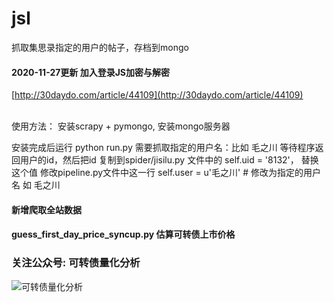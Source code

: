 # jsl
抓取集思录指定的用户的帖子，存档到mongo

#### 2020-11-27更新 加入登录JS加密与解密
[http://30daydo.com/article/44109](http://30daydo.com/article/44109)

<br>
使用方法：
安装scrapy + pymongo, 安装mongo服务器

安装完成后运行 python run.py
需要抓取指定的用户名：比如 毛之川
等待程序返回用户的id，然后把id 复制到spider/jisilu.py 文件中的 self.uid = '8132'， 替换这个值
修改pipeline.py文件中这一行
self.user = u'毛之川'  # 修改为指定的用户名 如 毛之川 

#### 新增爬取全站数据

#### guess_first_day_price_syncup.py 估算可转债上市价格

### 关注公众号: 可转债量化分析
![可转债量化分析](http://xximg.30daydo.com/picgo/kzz.jpg)